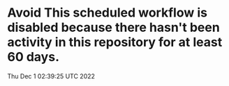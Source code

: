 # Avoid This scheduled workflow is disabled because there hasn't been activity in this repository for at least 60 days.
Thu Dec  1 02:39:25 UTC 2022
